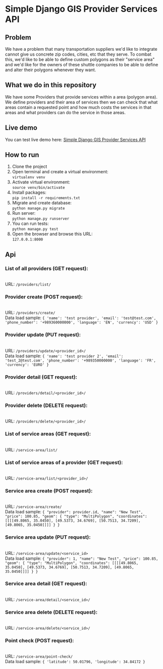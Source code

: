 # Simple Django GIS Provider Services API
## Problem
We have a problem that many transportation suppliers we'd like to integrate cannot give us concrete zip codes, cities, etc that they serve.
To combat this, we'd like to be able to define custom polygons as their "service area" and we'd like for the owners of these shuttle companies to be able to define and alter their polygons whenever they want.
## What we do in this repository
We have some Providers that provide services within a area (polygon area). We define providers and their area of services then we can check that what areas contain a requested point and how much costs the services in that areas and what providers can do the service in those areas.
## Live demo
You can test live demo here: [Simple Django GIS Provider Services API](https://mozio.pytsts.ir)
## How to run
1. Clone the project
2. Open terminal and create a virtual environment:
<br />```virtualenv venv```
3. Activate virtual environment:
<br />```source venv/bin/activate```
4. Install packages:
<br />```pip install -r requirements.txt```
5. Migrate and create database:
<br />```python manage.py migrate```
6. Run server:
<br />```python manage.py runserver```
7. You can run tests:
<br />```python manage.py test```
8. Open the browser and browse this URL:
<br />```127.0.0.1:8000```
## Api
### List of all providers (GET request):
<br />URL: ```/providers/list/```
### Provider create (POST request):
<br />URL: ```/providers/create/```
<br />Data load sample: ```{
            'name': 'test provider',
            'email': 'test@test.com',
            'phone_number': '+989360000000',
            'language': 'EN',
            'currency': 'USD'
        }```
### Provider update (PUT request):
<br />URL: ```/providers/update/<provider_id>/```
<br />Data load sample: ```{
            'name': 'test provider 2',
            'email': 'test_2@test.com',
            'phone_number': '+989350000000',
            'language': 'FR',
            'currency': 'EURO'
        }```
### Provider detail (GET request):
<br />URL: ```/providers/detail/<provider_id>/```
### Provider delete (DELETE request):
<br />URL: ```/providers/delete/<provider_id>/```
### List of service areas (GET request):
<br />URL: ```/service-area/list/```
### List of service areas of a provider (GET request):
<br />URL: ```/service-area/list/<provider_id>/```
### Service area create (POST request):
<br />URL: ```/service-area/create/```
<br />Data load sample: ```{
            "provider": provider.id,
            "name": "New Test",
            "price": 100.85,
            "geom": {
                "type": "MultiPolygon",
                "coordinates": [[[[49.8065, 35.0450], [49.5373, 34.6769], [50.7513, 34.7209], [49.8065, 35.0450]]]]
            }
        }```
### Service area update (PUT request):
<br />URL: ```/service-area/update/<service_id>```
<br />Data load sample: ```{
            "provider": 1,
            "name": "New Test",
            "price": 100.85,
            "geom": {
                "type": "MultiPolygon",
                "coordinates": [[[[49.8065, 35.0450], [49.5373, 34.6769], [50.7513, 34.7209], [49.8065, 35.0450]]]]
            }
        }```
### Service area detail (GET request):
<br />URL: ```/service-area/detail/<service_id>/```
### Service area delete (DELETE request):
<br />URL: ```/service-area/delete/<service_id>/```
### Point check (POST request):
<br />URL: ```/service-area/point-check/```
<br />Data load sample: ```{
            'latitude': 50.01796,
            'longitude': 34.84172
        }```
